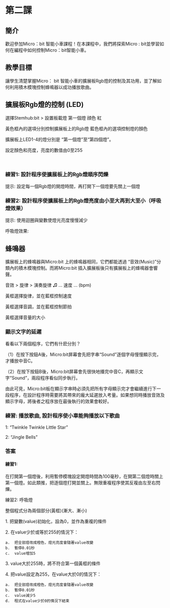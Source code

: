 # 第二課

## 簡介
<P>
歡迎參加Micro：bit 智能小車課程！在本課程中，我們將探索Micro : bit並學習如何在編程中如何控制Micro：bit智能小車。
<P>

## 教學目標
<P>
讓學生清楚掌握Micro： bit 智能小車的擴展板Rgb燈的控制及其功用，並了解如何利用積木模塊控制蜂鳴器以成功播放歌曲。
<P>

## 擴展板Rgb燈的控制 (LED)
<P>
選擇Stemhub:bit > 設置板載燈 第一個燈 顔色 紅 
<P>
<P>
黃色框內的選項分別控制擴展板上的Rgb燈
藍色框內的選項控制燈的顏色
<P> 
<P>擴展板上LED1-4的燈分別是 “第一個燈”至“第四個燈”。
<P>
<P>
設定顏色和亮度，亮度的數值由0至255
<P>

 
### 練習1: 設計程序使擴展板上的Rgb燈順序閃爍
<P>
提示: 設定每一個Rgb燈的開燈時間，再打開下一個燈要先關上一個燈
<P>

### 練習2: 設計程序使擴展板上的Rgb燈亮度由小至大再到大至小（呼吸燈效果）
<P>
提示: 使用迴圈與變數使燈光亮度慢慢減少
<P>
<P>
呼吸燈效果:
<P>

## 蜂鳴器
<P>
擴展板上的蜂鳴器與Micro:bit 上的蜂鳴器相同，它們都能透過 “音效(Music)”分類內的積木模塊控制。而將Micro:bit 插入擴展板後只有擴展板上的蜂鳴器會響聲。
<P>
<P>
音效 > 旋律 > 演奏旋律 ♫ … 速度 … (bpm)
<P>
<P>
黃框選擇旋律，並在藍框控制速度
<P>
<P>
黃框選擇音調，並在藍框控制節拍
<P>
<P>
黃框選擇音量的大小
<P>


### 顯示文字的延遲
<P>
看看以下兩個程序，它們有什麽分別？
<P>
<P>
（1）在按下按鈕A後，Micro:bit屏幕會先把字串“Sound”逐個字母慢慢顯示完，才播放中音C。
<P>
<P>
（2）在按下按鈕B後，Micro:bit屏幕會先很快地播完中音C，再顯示文字“Sound”，兩段程序看似同步執行。
<P>
<P>
由此可見，Micro:bit板在顯示字串時必須先把所有字母顯示完才會繼續進行下一段程序，在設計程序時需要將其帶來的龐大延遲放入考量。如果想同時播放音效及顯示字母，將後者之程序放在最後執行的效果會較好。 
<P>

### 練習: 播放歌曲, 設計程序使小車能夠播放以下歌曲
<P>
1: “Twinkle Twinkle Little Star”
<P>
<P>
2: “Jingle Bells”
<P>
  
### 答案

#### 練習1:
<P>
在打開第一個燈後，利用暫停模塊設定開燈時間為100毫秒，在開第二個燈時關上第一個燈。如此類推，把逐個燈打開並關上。無限重複程序使其反複由左至右閃爍。
<P>
<P>
練習2: 呼吸燈
<P>
<P>
整個程式分為兩個部分(黃框)(漸大、漸小)
<P>
<P>
1.	把變數(value)初始化，設為0，並作為重複的條件
<P>
<P>
2.	在value少於或等於255的情況下：

    a.	把全部燈改成橙色，燈光亮度會隨著value改變
    b.	暫停0.01秒
    c.	value增加5
<P>
<P>
3.	value大於255時，將不符合第一個黃框的條件
<P>
<P>
4.	把value設定為255，在value大於0的情況下：

    a.	把全部燈改成橙色，燈光亮度會隨著value改變
    b.	暫停0.01秒
    c.	value減少5
    d.	程式在value少於0的情況下結束
<P>
